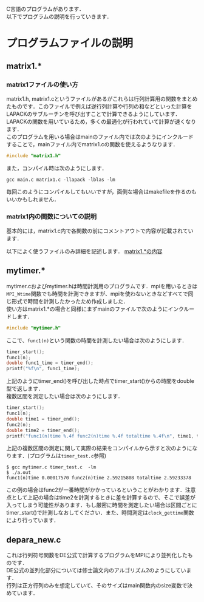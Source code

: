 C言語のプログラムがあります．  
以下でプログラムの説明を行っていきます．

# プログラムファイルの説明
## matrix1.*
### matrix1ファイルの使い方
matrix1.h, matrix1.cというファイルがあるがこれらは行列計算用の関数をまとめたものです．このファイルで例えば逆行列計算や行列の和などといった計算をLAPACKのサブルーチンを呼び出すことで計算できるようにしています．LAPACKの関数を用いているため，多くの最適化が行われていて計算が速くなります．  
このプログラムを用いる場合はmainのファイル内では次のようにインクルードすることで，mainファイル内でmatrix1.cの関数を使えるようなります．  
```c
#include "matrix1.h"
```
また，コンパイル時は次のようにします．
```
gcc main.c matrix1.c -llapack -lblas -lm 
```
毎回このようにコンパイルしてもいいですが，面倒な場合はmakefileを作るのもいいかもしれません．

### matrix1内の関数についての説明
基本的には，matrix1.c内で各関数の前にコメントアウトで内容が記載されています．

以下によく使うファイルのみ詳細を記述します．
[matrix1.*の内容](matrix1_doc.md)

## mytimer.*
mytimer.cおよびmytimer.hは時間計測用のプログラムです．mpiを用いるときは``MPI_Wtime``関数でも時間を計測できますが、mpiを使わないときなどすべてで同じ形式で時間を計測したかったため作成しました．  
使い方はmatrix1.*の場合と同様にまずmainのファイルで次のようにインクルードします．
```c
#include "mytimer.h"
```
ここで、``func1(n)``という関数の時間を計測したい場合は次のようにします．
```c
timer_start();
func1(n);
double func1_time = timer_end();
printf("%f\n", func1_time);
```
上記のようにtimer_end()を呼び出した時点でtimer_start()からの時間をdouble型で返します．  
複数区間を測定したい場合は次のようにします．
```c
timer_start();
func1(n);
double time1 = timer_end();
func2(n);
double time2 = timer_end();
printf("func1(n)time %.4f func2(n)time %.4f totaltime %.4f\n", time1, time2-time1, time2);
```
上記の複数区間の測定に関して実際の結果をコンパイルから示すと次のようになります．(プログラムは``timer_test.c``参照)
```
$ gcc mytimer.c timer_test.c  -lm 
$ ./a.out
func1(n)time 0.00017570 func2(n)time 2.59215808 totaltime 2.59233378
```
この例の場合はfunc2が一番時間がかかっているということがわかります．注意点として上記の場合はtime2を計測するときに差を計算するので、そこで誤差が入ってしまう可能性があります．もし厳密に時間を測定したい場合は区間ごとにtimer_start()で計測しなおしてください．また、時間測定は``clock_gettime``関数により行っています． 

## depara_new.c
これは行列符号関数をDE公式で計算するプログラムをMPIにより並列化したものです．  
DE公式の並列化部分については修士論文内のアルゴリズム2のようにしています．  
行列は正方行列のみを想定していて、そのサイズはmain関数内のsize変数で決めています．

